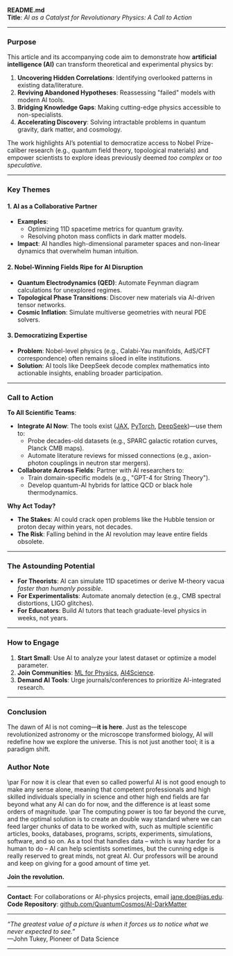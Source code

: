 **README.md**  
**Title**: *AI as a Catalyst for Revolutionary Physics: A Call to Action*  

---

### **Purpose**  
This article and its accompanying code aim to demonstrate how **artificial intelligence (AI)** can transform theoretical and experimental physics by:  
1. **Uncovering Hidden Correlations**: Identifying overlooked patterns in existing data/literature.  
2. **Reviving Abandoned Hypotheses**: Reassessing "failed" models with modern AI tools.  
3. **Bridging Knowledge Gaps**: Making cutting-edge physics accessible to non-specialists.  
4. **Accelerating Discovery**: Solving intractable problems in quantum gravity, dark matter, and cosmology.  

The work highlights AI’s potential to democratize access to Nobel Prize-caliber research (e.g., quantum field theory, topological materials) and empower scientists to explore ideas previously deemed *too complex* or *too speculative*.  

---

### **Key Themes**  
#### 1. **AI as a Collaborative Partner**  
- **Examples**:  
  - Optimizing 11D spacetime metrics for quantum gravity.  
  - Resolving photon mass conflicts in dark matter models.  
- **Impact**: AI handles high-dimensional parameter spaces and non-linear dynamics that overwhelm human intuition.  

#### 2. **Nobel-Winning Fields Ripe for AI Disruption**  
- **Quantum Electrodynamics (QED)**: Automate Feynman diagram calculations for unexplored regimes.  
- **Topological Phase Transitions**: Discover new materials via AI-driven tensor networks.  
- **Cosmic Inflation**: Simulate multiverse geometries with neural PDE solvers.  

#### 3. **Democratizing Expertise**  
- **Problem**: Nobel-level physics (e.g., Calabi-Yau manifolds, AdS/CFT correspondence) often remains siloed in elite institutions.  
- **Solution**: AI tools like DeepSeek decode complex mathematics into actionable insights, enabling broader participation.  

---

### **Call to Action**  
**To All Scientific Teams**:  
- **Integrate AI Now**: The tools exist ([JAX](https://github.com/google/jax), [PyTorch](https://pytorch.org/), [DeepSeek](https://www.deepseek.com/))—use them to:  
  - Probe decades-old datasets (e.g., SPARC galactic rotation curves, Planck CMB maps).  
  - Automate literature reviews for missed connections (e.g., axion-photon couplings in neutron star mergers).  
- **Collaborate Across Fields**: Partner with AI researchers to:  
  - Train domain-specific models (e.g., "GPT-4 for String Theory").  
  - Develop quantum-AI hybrids for lattice QCD or black hole thermodynamics.  

**Why Act Today?**  
- **The Stakes**: AI could crack open problems like the Hubble tension or proton decay within years, not decades.  
- **The Risk**: Falling behind in the AI revolution may leave entire fields obsolete.  

---

### **The Astounding Potential**  
- **For Theorists**: AI can simulate 11D spacetimes or derive M-theory vacua *faster than humanly possible*.  
- **For Experimentalists**: Automate anomaly detection (e.g., CMB spectral distortions, LIGO glitches).  
- **For Educators**: Build AI tutors that teach graduate-level physics in weeks, not years.  

---

### **How to Engage**  
1. **Start Small**: Use AI to analyze your latest dataset or optimize a model parameter.  
2. **Join Communities**: [ML for Physics](https://www.ml4physics.org/), [AI4Science](https://www.microsoft.com/en-us/research/lab/microsoft-research-ai4science/).  
3. **Demand AI Tools**: Urge journals/conferences to prioritize AI-integrated research.  

---

### **Conclusion**  
The dawn of AI is not coming—**it is here**. Just as the telescope revolutionized astronomy or the microscope transformed biology, AI will redefine how we explore the universe. This is not just another tool; it is a paradigm shift.  

### **Author Note**
\par
For now it is clear that even so called powerful AI is not good enough to make any sense alone, meaning that competent professionals and high skilled individuals specially in science and other high end fields are far beyond what any AI can do for now, and the difference is at least some orders of magnitude. 
\par
The computing power is too far beyond the curve, and the optimal solution is to create an double way standard where we can feed larger chunks of data to be worked with, such as multiple scientific articles, books, databases, programs, scripts, experiments, simulations, software, and so on. As a tool that handles data – witch is way harder for a human to do – AI can help scientists sometimes, but the cunning edge is really reserved to great minds, not great AI. Our professors will be around and keep on giving for a good amount of time yet.

**Join the revolution.**  

---  
**Contact**: For collaborations or AI-physics projects, email [jane.doe@ias.edu](mailto:jane.doe@ias.edu).  
**Code Repository**: [github.com/QuantumCosmos/AI-DarkMatter](https://github.com/QuantumCosmos/AI-DarkMatter)  

---  
*“The greatest value of a picture is when it forces us to notice what we never expected to see.”*  
—John Tukey, Pioneer of Data Science

---
